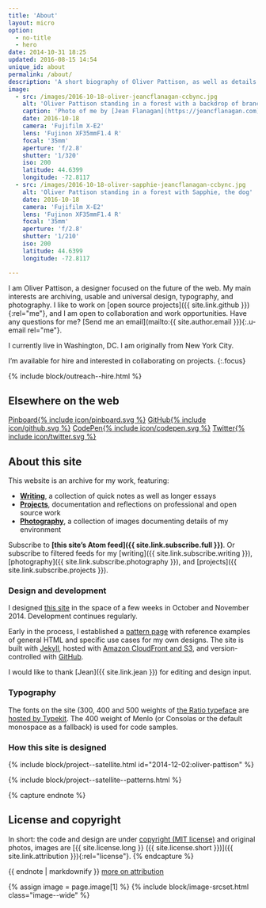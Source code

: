 ```yaml
---
title: 'About'
layout: micro
option:
  - no-title
  - hero
date: 2014-10-31 18:25
updated: 2016-08-15 14:54
unique_id: about
permalink: /about/
description: 'A short biography of Oliver Pattison, as well as details about how this website was made.'
image:
  - src: /images/2016-10-18-oliver-jeancflanagan-ccbync.jpg
    alt: 'Oliver Pattison standing in a forest with a backdrop of branches and yellow leaves'
    caption: 'Photo of me by [Jean Flanagan](https://jeancflanagan.com), [CC BY-NC](http://creativecommons.org/licenses/by-nc/4.0/)'
    date: 2016-10-18
    camera: 'Fujifilm X-E2'
    lens: 'Fujinon XF35mmF1.4 R'
    focal: '35mm'
    aperture: 'f/2.8'
    shutter: '1/320'
    iso: 200
    latitude: 44.6399
    longitude: -72.8117
  - src: /images/2016-10-18-oliver-sapphie-jeancflanagan-ccbync.jpg
    alt: 'Oliver Pattison standing in a forest with Sapphie, the dog'
    date: 2016-10-18
    camera: 'Fujifilm X-E2'
    lens: 'Fujinon XF35mmF1.4 R'
    focal: '35mm'
    aperture: 'f/2.8'
    shutter: '1/210'
    iso: 200
    latitude: 44.6399
    longitude: -72.8117

---
```


I am <span class="p-name">Oliver Pattison</span>, a designer focused on the future of the web. My main interests are archiving, usable and universal design, typography, and photography. I like to work on [open source projects]({{ site.link.github }}){:rel="me"}, and I am open to collaboration and work opportunities. Have any questions for me? [Send me an email](mailto:{{ site.author.email }}){:.u-email rel="me"}.

I currently live in Washington, DC. I am originally from New York City.

I’m available for hire and interested in collaborating on projects.
{:.focus}

{% include block/outreach--hire.html %}

<aside class="ancillary">
<h2>Elsewhere on the web</h2>

  <section class="elsewhere--rows">
    <a class="elsewhere-action" href="{{ site.link.pinboard }}">Pinboard{% include icon/pinboard.svg %}</a>
    <a class="elsewhere-action" href="{{ site.link.github }}">GitHub{% include icon/github.svg %}</a>
    <a class="elsewhere-action" href="{{ site.link.codepen }}">CodePen{% include icon/codepen.svg %}</a>
    <a class="elsewhere-action" href="{{ site.link.twitter }}">Twitter{% include icon/twitter.svg %}</a>
  </section>

</aside>

## About this site

This website is an archive for my work, featuring:

- **[Writing](/writing/)**, a collection of quick notes as well as longer essays
- **[Projects](/projects/)**, documentation and reflections on professional and open source work
- **[Photography](/photography/)**, a collection of images documenting details of my environment

Subscribe to **[this site’s Atom feed]({{ site.link.subscribe.full }})**. Or subscribe to filtered feeds for my [writing]({{ site.link.subscribe.writing }}), [photography]({{ site.link.subscribe.photography }}), and [projects]({{ site.link.subscribe.projects }}).

### Design and development

I designed [this site](/2014/12/oliver-pattison/) in the space of a few weeks in October and November 2014. Development continues regularly.

Early in the process, I established a [pattern page](/patterns/) with reference examples of general HTML and specific use cases for my own designs. The site is built with [Jekyll](http://jekyllrb.com), hosted with [Amazon CloudFront and S3](https://aws.amazon.com/cloudfront/), and version-controlled with [GitHub](https://github.com/opattison/olivermakes).

I would like to thank [Jean]({{ site.link.jean }}) for editing and design input.

### Typography

The fonts on the site (300, 400 and 500 weights of [the Ratio typeface](http://cargocollective.com/pstype/Ratio) are [hosted by Typekit](https://typekit.com/colophons/hro5wuc). The 400 weight of Menlo (or Consolas or the default monospace as a fallback) is used for code samples.

### How this site is designed

{% include block/project--satellite.html id="2014-12-02:oliver-pattison" %}

{% include block/project--satellite--patterns.html %}

{% capture endnote %}
## License and copyright

In short: the code and design are under [copyright (MIT license)](/license/#code) and original photos, images are [{{ site.license.long }} ({{ site.license.short }})]({{ site.link.attribution }}){:rel="license"}.
{% endcapture %}

<aside class="ancillary--endnotes">
{{ endnote | markdownify }}
<a class="action" href="/license/">more on attribution</a>
</aside>

{% assign image = page.image[1] %}
{% include block/image-srcset.html class="image--wide" %}
